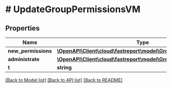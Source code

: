 # # UpdateGroupPermissionsVM

## Properties

Name | Type | Description | Notes
------------ | ------------- | ------------- | -------------
**new_permissions** | [**\OpenAPI\Client\cloud\fastreport\model\GroupPermissionsCRUDVM**](GroupPermissionsCRUDVM.md) |  |
**administrate** | [**\OpenAPI\Client\cloud\fastreport\model\GroupAdministrate**](GroupAdministrate.md) |  |
**t** | **string** |  |

[[Back to Model list]](../../README.md#models) [[Back to API list]](../../README.md#endpoints) [[Back to README]](../../README.md)
